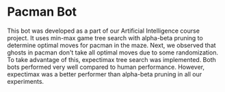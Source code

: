 # Pacman Bot
This bot was developed as a part of our Artificial Intelligence course project. It uses min-max game tree search with alpha-beta pruning to determine optimal moves for pacman in the maze. Next, we observed that ghosts in pacman don't take all optimal moves due to some randomization. To take advantage of this, expectimax tree search was implemented. Both bots performed very well compared to human performance. However, expectimax was a better performer than alpha-beta pruning in all our experiments.
